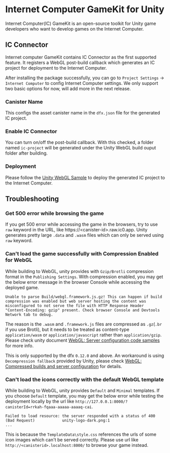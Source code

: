 # Internet Computer GameKit for Unity
Internet Computer(IC) GameKit is an open-source toolkit for Unity game developers who want to develop games on the Internet Computer.

## IC Connector

Internet computer GameKit contains IC Connector as the first supported feature. It registers a WebGL post-build callback which generates an IC project for deployment to the Internet Computer.

After installing the package successfully, you can go to `Project Settings` -> `Internet Computer` to config Internet Computer settings. We only support two basic options for now, will add more in the next release.

### Canister Name

This configs the asset canister name in the `dfx.json` file for the generated IC project.

### Enable IC Connector

You can turn on/off the post-build callback. With this checked, a folder named `ic-project` will be generated under the Unity WebGL build ouput folder after building.

### Deployment

Please follow the [Unity WebGL Sample](https://github.com/dfinity/examples/tree/master/hosting/unity-webgl-template) to deploy the generated IC project to the Internet Computer.

## Troubleshooting

### Get 500 error while browsing the game

If you get 500 error while accessing the game in the browsers, try to use `raw` keyword in the URL, like https://\<canister-id\>.raw.ic0.app. Unity generates pretty large `.data` and `.wasm` files which can only be served using `raw` keyword.

### Can't load the game successfully with Compression Enabled for WebGL

While building to WebGL, unity provides with `Gzip/Brotli` compression format in the `Publishing Settings`. With compression enabled, you may get the below error message in the browser Console while accessing the deployed game.

```
Unable to parse Build/webgl.framework.js.gz! This can happen if build compression was enabled but web server hosting the content was misconfigured to not serve the file with HTTP Response Header "Content-Encoding: gzip" present. Check browser Console and Devtools Network tab to debug.
```

The reason is the `.wasm` and `.framework.js` files are compressed as `.gz`(`.br` if you use Brotli), but it needs to be treated as content-type `application/wasm` or `application/javascript` rather than `application/gzip`. Please check unity document [WebGL: Server configuration code samples](https://docs.unity3d.com/2020.1/Documentation/Manual/webgl-server-configuration-code-samples.html) for more info. 

This is only supported by the dfx `0.12.0` and above. An workaround is using `Decompression fallback` provided by Unity, please check [WebGL: Compressed builds and server configuration](https://docs.unity3d.com/2020.1/Documentation/Manual/webgl-deploying.html) for details.

### Can't load the icons correctly with the default WebGL template

While building to WebGL, unity provides `Default` and `Minimal` templates. If you choose `Default` template, you may get the below error while testing the deployment locally by the url like `http://127.0.0.1:8000/?canisterId=rrkah-fqaaa-aaaaa-aaaaq-cai`.

```
Failed to load resource: the server responded with a status of 400 (Bad Request)            unity-logo-dark.png:1 
...
```

This is because the `TemplateData\style.css` references the urls of some icon images which can't be served correctly. Please use url like `http://<canisterid>.localhost:8000/` to browse your game instead.
